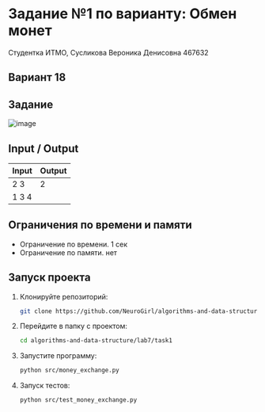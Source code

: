 # Задание №1 по варианту: Обмен монет
Студентка ИТМО,  Сусликова Вероника Денисовна 467632

## Вариант 18

## Задание 

![image](https://github.com/user-attachments/assets/34ad3ba1-6bfb-465d-8190-3f0c97f185a7)

## Input / Output 

| Input    | Output   |
|----------|----------|
|2 3       |2         |
|1 3 4     |          |

## Ограничения по времени и памяти

- Ограничение по времени. 1 сек
- Ограничение по памяти. нет

## Запуск проекта
1. Клонируйте репозиторий:
   ```bash
   git clone https://github.com/NeuroGirl/algorithms-and-data-structure.git
   ```
2. Перейдите в папку с проектом:
   ```bash
   cd algorithms-and-data-structure/lab7/task1
   
3. Запустите программу:
   ```bash
   python src/money_exchange.py
   ```

4. Запуск тестов:
   ```bash
   python src/test_money_exchange.py
   ```
